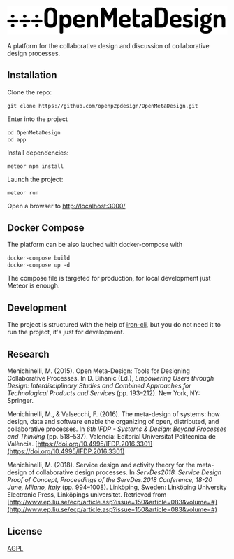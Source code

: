 ![app/public/logo/OMD_logo_large.svg](app/public/logo/OMD_logo_large.png)

A platform for the collaborative design and discussion of collaborative design processes.

## Installation

Clone the repo:

```
git clone https://github.com/openp2pdesign/OpenMetaDesign.git
```

Enter into the project

```
cd OpenMetaDesign
cd app
```

Install dependencies:

```
meteor npm install
```

Launch the project:

```
meteor run
```

Open a browser to [http://localhost:3000/](http://localhost:3000/)


## Docker Compose

The platform can be also lauched with docker-compose with

```
docker-compose build
docker-compose up -d
```

The compose file is targeted for production, for local development just Meteor is enough.

## Development

The project is structured with the help of [iron-cli](https://github.com/iron-meteor/iron-cli), but you do not need it to run the project, it's just for development.

## Research

Menichinelli, M. (2015). Open Meta-Design: Tools for Designing Collaborative Processes. In D. Bihanic (Ed.), *Empowering Users through Design: Interdisciplinary Studies and Combined Approaches for Technological Products and Services* (pp. 193–212). New York, NY: Springer.

Menichinelli, M., & Valsecchi, F. (2016). The meta-design of systems: how design, data and software enable the organizing of open, distributed, and collaborative processes. In *6th IFDP - Systems & Design: Beyond Processes and Thinking* (pp. 518–537). Valencia: Editorial Universitat Politècnica de València. [https://doi.org/10.4995/IFDP.2016.3301](https://doi.org/10.4995/IFDP.2016.3301)

Menichinelli, M. (2018). Service design and activity theory for the meta-design of collaborative design processes. In *ServDes2018. Service Design Proof of Concept, Proceedings of the ServDes.2018 Conference, 18-20 June, Milano, Italy* (pp. 994–1008). Linköping, Sweden: Linköping University Electronic Press, Linköpings universitet. Retrieved from [http://www.ep.liu.se/ecp/article.asp?issue=150&article=083&volume=#](http://www.ep.liu.se/ecp/article.asp?issue=150&article=083&volume=#)


## License
[AGPL](https://github.com/openp2pdesign/OpenMetaDesign/blob/master/LICENSE)
